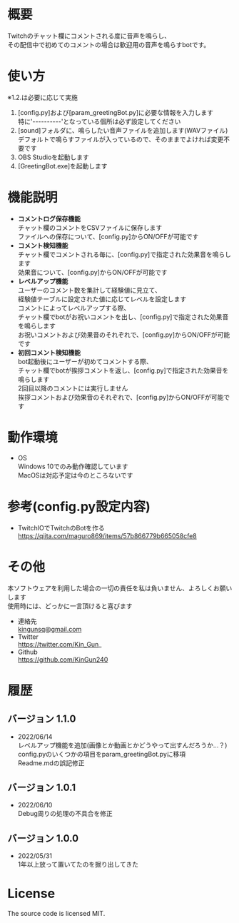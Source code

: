 # 概要
Twitchのチャット欄にコメントされる度に音声を鳴らし、  
その配信中で初めてのコメントの場合は歓迎用の音声を鳴らすbotです。

# 使い方
※1.2.は必要に応じて実施  
1. [config.py]および[param_greetingBot.py]に必要な情報を入力します  
   特に'----------'となっている個所は必ず設定してください  
2. [sound]フォルダに、鳴らしたい音声ファイルを追加します(WAVファイル)  
   デフォルトで鳴らすファイルが入っているので、そのままでよければ変更不要です
3. OBS Studioを起動します
4. [GreetingBot.exe]を起動します

# 機能説明
* **コメントログ保存機能**  
  チャット欄のコメントをCSVファイルに保存します  
  ファイルへの保存について、[config.py]からON/OFFが可能です
* **コメント検知機能**  
  チャット欄でコメントされる毎に、[config.py]で指定された効果音を鳴らします  
  効果音について、[config.py]からON/OFFが可能です
* **レベルアップ機能**  
  ユーザーのコメント数を集計して経験値に見立て、  
  経験値テーブルに設定された値に応じてレベルを設定します  
  コメントによってレベルアップする際、  
  チャット欄でbotがお祝いコメントを出し、[config.py]で指定された効果音を鳴らします  
  お祝いコメントおよび効果音のそれぞれで、[config.py]からON/OFFが可能です
* **初回コメント検知機能**  
  bot起動後にユーザーが初めてコメントする際、  
  チャット欄でbotが挨拶コメントを返し、[config.py]で指定された効果音を鳴らします  
  2回目以降のコメントには実行しません  
  挨拶コメントおよび効果音のそれぞれで、[config.py]からON/OFFが可能です

# 動作環境
* OS  
  Windows 10でのみ動作確認しています  
  MacOSは対応予定は今のところないです

# 参考(config.py設定内容)
* TwitchIOでTwitchのBotを作る  
  https://qiita.com/maguro869/items/57b866779b665058cfe8

# その他
本ソフトウェアを利用した場合の一切の責任を私は負いません、よろしくお願いします  
使用時には、どっかに一言頂けると喜びます  
* 連絡先  
  kingunsq@gmail.com
* Twitter  
  https://twitter.com/Kin_Gun_
* Github  
  https://github.com/KinGun240

# 履歴
## バージョン 1.1.0
 - 2022/06/14  
   レベルアップ機能を追加(画像とか動画とかどうやって出すんだろうか…？)  
   config.pyのいくつかの項目をparam_greetingBot.pyに移項  
   Readme.mdの誤記修正

## バージョン 1.0.1
 - 2022/06/10  
   Debug周りの処理の不具合を修正

## バージョン 1.0.0
 - 2022/05/31  
   1年以上放って置いてたのを掘り出してきた

# License
The source code is licensed MIT.
